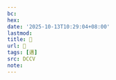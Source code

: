 ```yaml
---
bc:
hex:
date: '2025-10-13T10:29:04+08:00'
lastmod:
title: 􂁫
url: 􂁫
tags: [遘]
src: DCCV
note:
---
```

